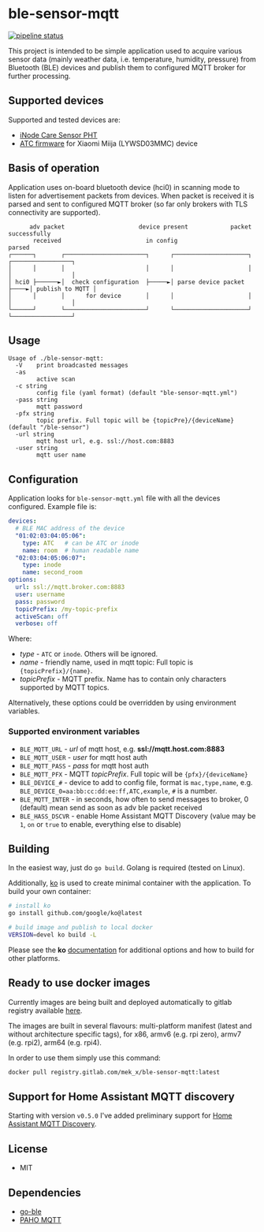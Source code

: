 # ble-sensor-mqtt

[![pipeline
status](https://gitlab.com/mek_x/ble-sensor-mqtt/badges/master/pipeline.svg)](https://gitlab.com/mek_x/ble-sensor-mqtt/-/commits/master)

This project is intended to be simple application used to acquire various sensor data (mainly weather data, i.e.
temperature, humidity, pressure) from Bluetooth (BLE) devices and publish them to configured MQTT broker for further
processing.

## Supported devices

Supported and tested devices are:

- [iNode Care Sensor PHT](https://inode.pl/iNode-Care-Sensor-PHT-p34)
- [ATC firmware](https://github.com/pvvx/ATC_MiThermometer) for Xiaomi Miija (LYWSD03MMC) device

## Basis of operation

Application uses on-board bluetooth device (hci0) in scanning mode to listen for advertisement packets from devices.
When packet is received it is parsed and sent to configured MQTT broker (so far only brokers with TLS connectivity are
supported).

```
      adv packet                     device present            packet successfully
       received                        in config                     parsed
┌──────┐       ┌───────────────────────┐      ┌─────────────────────┐     ┌─────────────────┐
│      │       │                       │      │                     │     │                 │
│ hci0 ├──────►│  check configuration  ├─────►│ parse device packet ├────►│ publish to MQTT │
│      │       │      for device       │      │                     │     │                 │
└──────┘       └───────────────────────┘      └─────────────────────┘     └─────────────────┘
```

## Usage

```
Usage of ./ble-sensor-mqtt:
  -V    print broadcasted messages
  -as
        active scan
  -c string
        config file (yaml format) (default "ble-sensor-mqtt.yml")
  -pass string
        mqtt password
  -pfx string
        topic prefix. Full topic will be {topicPre}/{deviceName} (default "/ble-sensor")
  -url string
        mqtt host url, e.g. ssl://host.com:8883
  -user string
        mqtt user name
```

## Configuration

Application looks for `ble-sensor-mqtt.yml` file with all the devices configured. Example file is:

```yaml
devices:
  # BLE MAC address of the device
  "01:02:03:04:05:06":
    type: ATC   # can be ATC or inode
    name: room  # human readable name
  "02:03:04:05:06:07":
    type: inode
    name: second_room
options:
  url: ssl://mqtt.broker.com:8883
  user: username
  pass: password
  topicPrefix: /my-topic-prefix
  activeScan: off
  verbose: off
```

Where:

- _type_ - `ATC` or `inode`. Others will be ignored.
- _name_ - friendly name, used in mqtt topic: Full topic is `{topicPrefix}/{name}`.
- _topicPrefix_ - MQTT prefix. Name has to contain only characters supported by MQTT topics.

Alternatively, these options could be overridden by using environment variables.

### Supported environment variables

- `BLE_MQTT_URL` - _url_ of mqtt host, e.g. **ssl://mqtt.host.com:8883**
- `BLE_MQTT_USER` - _user_ for mqtt host auth
- `BLE_MQTT_PASS` - _pass_ for mqtt host auth
- `BLE_MQTT_PFX` - MQTT _topicPrefix_. Full topic will be `{pfx}/{deviceName}`
- `BLE_DEVICE_#` - device to add to config file, format is `mac,type,name`, e.g.
  `BLE_DEVICE_0=aa:bb:cc:dd:ee:ff,ATC,example`, `#` is a number.
- `BLE_MQTT_INTER` - in seconds, how often to send messages to broker, 0 (default) mean send as soon as adv ble packet
  received
- `BLE_HASS_DSCVR` - enable Home Assistant MQTT Discovery (value may be `1`, `on` or `true` to enable, everything else to disable)

## Building

In the easiest way, just do `go build`. Golang is required (tested on Linux).

Additionally, [ko](https://ko.build/install/) is used to create minimal container with the application. To build your
own container:

```sh
# install ko
go install github.com/google/ko@latest

# build image and publish to local docker
VERSION=devel ko build -L
```

Please see the **ko** [documentation](https://ko.build/) for additional options and how to build for other platforms.

## Ready to use docker images

Currently images are being built and deployed automatically to gitlab registry available
[here](https://gitlab.com/mek_x/ble-sensor-mqtt/container_registry).

The images are built in several flavours: multi-platform manifest (latest and without architecture specific tags), for
x86, armv6 (e.g. rpi zero), armv7 (e.g. rpi2), arm64 (e.g. rpi4).

In order to use them simply use this command:

```sh
docker pull registry.gitlab.com/mek_x/ble-sensor-mqtt:latest
```

## Support for Home Assistant MQTT discovery

Starting with version `v0.5.0` I've added preliminary support for [Home Assistant MQTT
Discovery](https://www.home-assistant.io/integrations/mqtt/#mqtt-discovery).

## License

- MIT

## Dependencies

- [go-ble](https://github.com/go-ble/ble)
- [PAHO MQTT](github.com/eclipse/paho.mqtt.golang)

